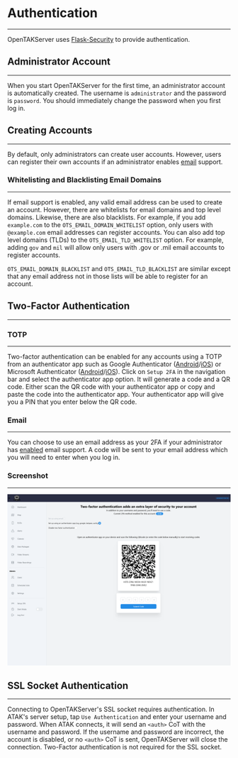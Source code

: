 # Authentication

***

OpenTAKServer uses [Flask-Security](https://flask-security-too.readthedocs.io/en/stable/) to provide authentication.

## Administrator Account

***

When you start OpenTAKServer for the first time, an administrator account is automatically created. The username
is `administrator` and the password is `password`. You should immediately change the password when you first log in.

## Creating Accounts

***

By default, only administrators can create user accounts. However, users can register their own accounts if an administrator
enables [email](email.md) support.

### Whitelisting and Blacklisting Email Domains

***

If email support is enabled, any valid email address can be used to create an account. However, there are whitelists
for email domains and top level domains. Likewise, there are also blacklists. For example, if you add `example.com` to 
the `OTS_EMAIL_DOMAIN_WHITELIST` option, only users with `@example.com` email addresses can register accounts.
You can also add top level domains (TLDs) to the `OTS_EMAIL_TLD_WHITELIST` option. For example, adding `gov` and `mil`
will allow only users with .gov or .mil email accounts to register accounts.

`OTS_EMAIL_DOMAIN_BLACKLIST` and `OTS_EMAIL_TLD_BLACKLIST` are similar except that any email address not in those
lists will be able to register for an account.

## Two-Factor Authentication

***

### TOTP

***

Two-factor authentication can be enabled for any accounts using a TOTP from an authenticator app such as Google Authenticator
([Android](https://play.google.com/store/apps/details?id=com.google.android.apps.authenticator2&hl=en_US&gl=US)/[iOS](https://apps.apple.com/us/app/google-authenticator/id388497605)) or
Microsoft Authenticator ([Android](https://play.google.com/store/apps/details?id=com.azure.authenticator)/[iOS](https://apps.apple.com/us/app/microsoft-authenticator/id983156458)).
Click on `Setup 2FA` in the navigation bar and select the authenticator app option. It will generate a code and a QR code.
Either scan the QR code with your authenticator app or copy and paste the code into the authenticator app. Your authenticator
app will give you a PIN that you enter below the QR code.

### Email

***

You can choose to use an email address as your 2FA if your administrator has [enabled](email.md) email support. A code
will be sent to your email address which you will need to enter when you log in.

### Screenshot

***

![!2FA Setup](images/2fa_setup.png)

## SSL Socket Authentication

***

Connecting to OpenTAKServer's SSL socket requires authentication. In ATAK's server setup, tap `Use Authentication`
and enter your username and password. When ATAK connects, it will send an `<auth>` CoT with the username
and password. If the username and password are incorrect, the account is disabled, or no `<auth>` CoT is sent,
OpenTAKServer will close the connection. Two-Factor authentication is not required for the SSL socket.